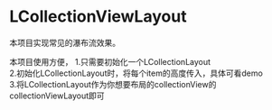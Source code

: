# LCollectionViewLayout


本项目实现常见的瀑布流效果。


本项目使用方便，
1.只需要初始化一个LCollectionLayout<br /> 
2.初始化LCollectionLayout时，将每个item的高度传入，具体可看demo<br /> 
3.将LCollectionLayout作为你想要布局的collectionView的collectionViewLayout即可<br /> 

